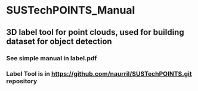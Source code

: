 # SUSTechPOINTS_Manual

## 3D label tool for point clouds, used for building dataset for object detection

### See simple manual in label.pdf

### Label Tool is in https://github.com/naurril/SUSTechPOINTS.git repository

